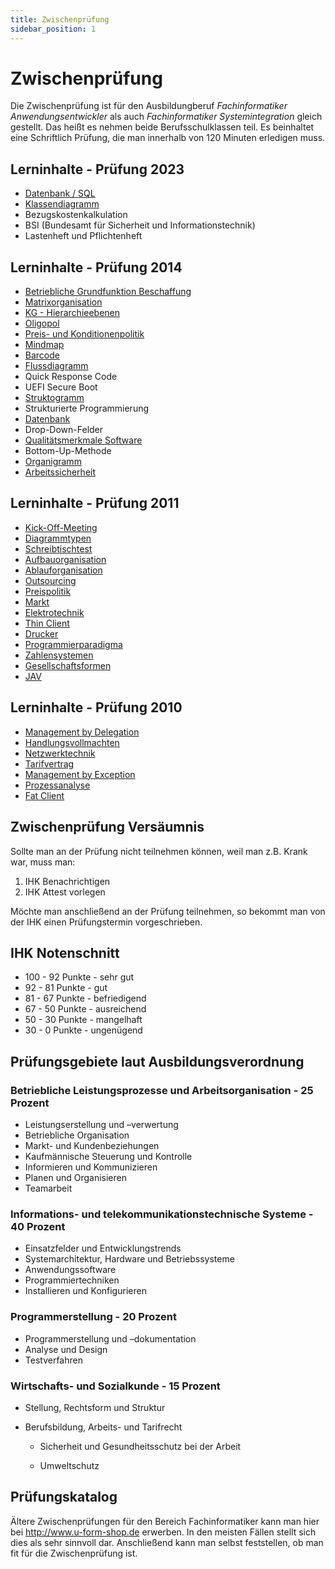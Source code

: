 ```yaml
---
title: Zwischenprüfung
sidebar_position: 1
---
```


# Zwischenprüfung

Die Zwischenprüfung ist für den Ausbildungberuf *Fachinformatiker Anwendungsentwickler* als auch *Fachinformatiker Systemintegration* gleich gestellt. Das heißt es nehmen beide Berufsschulklassen teil. Es beinhaltet eine Schriftlich Prüfung, die man innerhalb von 120 Minuten erledigen muss.

## Lerninhalte - Prüfung 2023

-   [Datenbank / SQL](/Datenbank#weiteres)
-   [Klassendiagramm](./Programmierung/Diagramme/Klassendiagramm)
-   Bezugskostenkalkulation
-   BSI (Bundesamt für Sicherheit und Informationstechnik)
-   Lastenheft und Pflichtenheft

## Lerninhalte - Prüfung 2014

-   [Betriebliche Grundfunktion Beschaffung](./BWL/Betriebliche_Grundfunktion_Beschaffung)
-   [Matrixorganisation](./BWL/Matrixorganisation)
-   [KG - Hierarchieebenen](./BWL/KG_-_Hierarchieebenen)
-   [Oligopol](./BWL/Oligopol)
-   [Preis- und Konditionenpolitik](./BWL/Preis-_und_Konditionenpolitik)
-   [Mindmap](./Programmierung/Diagramme/Mindmap)
-   [Barcode](./Hardware/Barcode)
-   [Flussdiagramm](./Programmierung/Diagramme/Flussdiagramm)
-   Quick Response Code
-   UEFI Secure Boot
-   [Struktogramm](./Programmierung/Diagramme/Struktogramm)
-   Strukturierte Programmierung
-   [Datenbank](./Datenbank)
-   Drop-Down-Felder
-   [Qualitätsmerkmale Software](./Programmierung/qualitaetsmerkmale-software)
-   Bottom-Up-Methode
-   [Organigramm](./BWL/Organigramm)
-   [Arbeitssicherheit](./BWL/Arbeitssicherheit)

## Lerninhalte - Prüfung 2011

-   [Kick-Off-Meeting](./Projektmanagement/Kick-Off-Meeting)
-   [Diagrammtypen](./Programmierung/Diagramme/Diagrammtypen)
-   [Schreibtischtest](./Programmierung/Softwaretest/Schreibtischtest)
-   [Aufbauorganisation](./BWL/Aufbauorganisation)
-   [Ablauforganisation](./BWL/Ablauforganisation)
-   [Outsourcing](./BWL/Outsourcing)
-   [Preispolitik](./Marketing/Preispolitik)
-   [Markt](./BWL/Markt)
-   [Elektrotechnik](./Elektrotechnik)
-   [Thin Client](./Hardware/Thin_Client)
-   [Drucker](./Hardware/Drucker)
-   [Programmierparadigma](./Programmierung/Programmierparadigma)
-   [Zahlensystemen](./Programmierung/Zahlensystemen)
-   [Gesellschaftsformen](./BWL/Gesellschaftsformen)
-   [JAV](./BWL/JAV)

## Lerninhalte - Prüfung 2010

-   [Management by Delegation](./BWL/Management_by_Delegation)
-   [Handlungsvollmachten](./BWL/Handlungsvollmachten)
-   [Netzwerktechnik](./Netzwerk//Netzwerktechnik)
-   [Tarifvertrag](./BWL/Tarifvertrag)
-   [Management by Exception](./BWL/Management_by_Exception)
-   [Prozessanalyse](./BWL/Prozessanalyse)
-   [Fat Client](./Hardware/Fat_Client)

## Zwischenprüfung Versäumnis

Sollte man an der Prüfung nicht teilnehmen können, weil man z.B. Krank
war, muss man:

1.  IHK Benachrichtigen
2.  IHK Attest vorlegen

Möchte man anschließend an der Prüfung teilnehmen, so bekommt man von
der IHK einen Prüfungstermin vorgeschrieben.

## IHK Notenschnitt

-   100 - 92 Punkte - sehr gut
-   92 - 81 Punkte - gut
-   81 - 67 Punkte - befriedigend
-   67 - 50 Punkte - ausreichend
-   50 - 30 Punkte - mangelhaft
-   30 - 0 Punkte - ungenügend

## Prüfungsgebiete laut Ausbildungsverordnung

### Betriebliche Leistungsprozesse und Arbeitsorganisation - 25 Prozent

-   Leistungserstellung und –verwertung
-   Betriebliche Organisation
-   Markt- und Kundenbeziehungen
-   Kaufmännische Steuerung und Kontrolle
-   Informieren und Kommunizieren
-   Planen und Organisieren
-   Teamarbeit

### Informations- und telekommunikationstechnische Systeme - 40 Prozent

-   Einsatzfelder und Entwicklungstrends
-   Systemarchitektur, Hardware und Betriebssysteme
-   Anwendungssoftware
-   Programmiertechniken
-   Installieren und Konfigurieren

### Programmerstellung - 20 Prozent

-   Programmerstellung und –dokumentation
-   Analyse und Design
-   Testverfahren

### Wirtschafts- und Sozialkunde - 15 Prozent

-   Stellung, Rechtsform und Struktur
-   Berufsbildung, Arbeits- und Tarifrecht

	- Sicherheit und Gesundheitsschutz bei der Arbeit

	- Umweltschutz

## Prüfungskatalog

Ältere Zwischenprüfungen für den Bereich Fachinformatiker kann man hier
bei <http://www.u-form-shop.de> erwerben. In den meisten Fällen stellt
sich dies als sehr sinnvoll dar. Anschließend kann man selbst
feststellen, ob man fit für die Zwischenprüfung ist.
